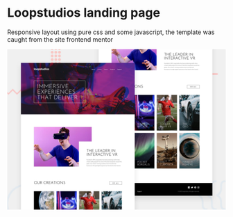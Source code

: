 # Loopstudios landing page


Responsive layout using pure css and some javascript, the template was caught from the site frontend mentor

![Design preview for the Loopstudios landing page coding challenge](./design/desktop-preview.jpg)

